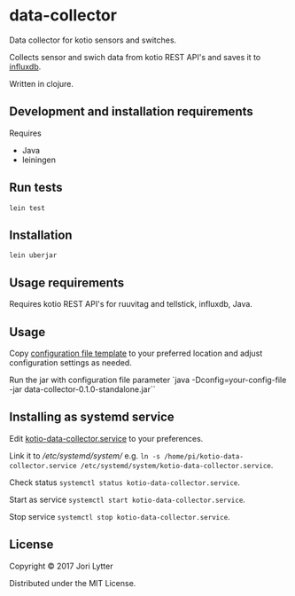 # data-collector

Data collector for kotio sensors and switches.

Collects sensor and swich data from kotio REST API's and saves it to [influxdb](https://www.influxdata.com/time-series-platform/influxdb/).

Written in clojure.

## Development and installation requirements

Requires
* Java
* leiningen

## Run tests

`lein test`

## Installation

`lein uberjar`

## Usage requirements

Requires kotio REST API's for ruuvitag and tellstick, influxdb, Java.

## Usage

Copy [configuration file template](src/main/resources/config.edn) to your preferred location and adjust configuration settings as needed.

Run the jar with configuration file parameter `java -Dconfig=your-config-file -jar data-collector-0.1.0-standalone.jar``

## Installing as systemd service

Edit [kotio-data-collector.service](kotio-data-collector.service) to your preferences.

Link it to _/etc/systemd/system/_ e.g. `ln -s /home/pi/kotio-data-collector.service /etc/systemd/system/kotio-data-collector.service`.

Check status `systemctl status kotio-data-collector.service`.

Start as service `systemctl start kotio-data-collector.service`.

Stop service `systemctl stop kotio-data-collector.service`.

## License

Copyright © 2017 Jori Lytter

Distributed under the MIT License.
